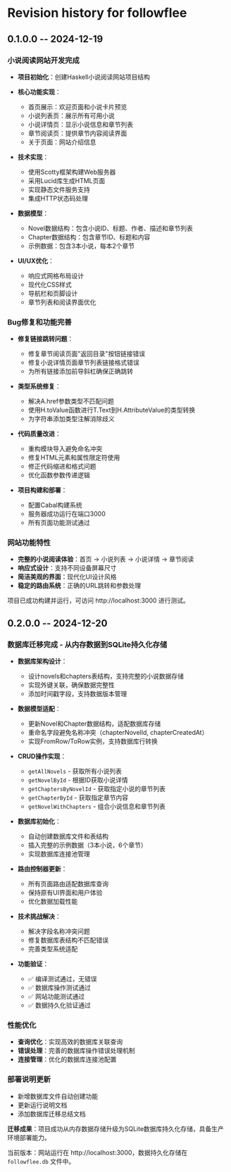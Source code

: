 # Revision history for followflee

## 0.1.0.0 -- 2024-12-19

### 小说阅读网站开发完成

* **项目初始化**：创建Haskell小说阅读网站项目结构
* **核心功能实现**：
  - 首页展示：欢迎页面和小说卡片预览
  - 小说列表页：展示所有可用小说
  - 小说详情页：显示小说信息和章节列表
  - 章节阅读页：提供章节内容阅读界面
  - 关于页面：网站介绍信息

* **技术实现**：
  - 使用Scotty框架构建Web服务器
  - 采用Lucid库生成HTML页面
  - 实现静态文件服务支持
  - 集成HTTP状态码处理

* **数据模型**：
  - Novel数据结构：包含小说ID、标题、作者、描述和章节列表
  - Chapter数据结构：包含章节ID、标题和内容
  - 示例数据：包含3本小说，每本2个章节

* **UI/UX优化**：
  - 响应式网格布局设计
  - 现代化CSS样式
  - 导航栏和页脚设计
  - 章节列表和阅读界面优化

### Bug修复和功能完善

* **修复链接跳转问题**：
  - 修复章节阅读页面"返回目录"按钮链接错误
  - 修复小说详情页面章节列表链接格式错误
  - 为所有链接添加前导斜杠确保正确跳转

* **类型系统修复**：
  - 解决A.href参数类型不匹配问题
  - 使用H.toValue函数进行T.Text到H.AttributeValue的类型转换
  - 为字符串添加类型注解消除歧义

* **代码质量改进**：
  - 重构模块导入避免命名冲突
  - 修复HTML元素和属性限定符使用
  - 修正代码缩进和格式问题
  - 优化函数参数传递逻辑

* **项目构建和部署**：
  - 配置Cabal构建系统
  - 服务器成功运行在端口3000
  - 所有页面功能测试通过

### 网站功能特性

* **完整的小说阅读体验**：首页 → 小说列表 → 小说详情 → 章节阅读
* **响应式设计**：支持不同设备屏幕尺寸
* **简洁美观的界面**：现代化UI设计风格
* **稳定的路由系统**：正确的URL跳转和参数处理

项目已成功构建并运行，可访问 http://localhost:3000 进行测试。

## 0.2.0.0 -- 2024-12-20

### 数据库迁移完成 - 从内存数据到SQLite持久化存储

* **数据库架构设计**：
  - 设计novels和chapters表结构，支持完整的小说数据存储
  - 实现外键关联，确保数据完整性
  - 添加时间戳字段，支持数据版本管理

* **数据模型适配**：
  - 更新Novel和Chapter数据结构，适配数据库存储
  - 重命名字段避免名称冲突（chapterNovelId, chapterCreatedAt）
  - 实现FromRow/ToRow实例，支持数据库行转换

* **CRUD操作实现**：
  - `getAllNovels` - 获取所有小说列表
  - `getNovelById` - 根据ID获取小说详情
  - `getChaptersByNovelId` - 获取指定小说的章节列表
  - `getChapterById` - 获取指定章节内容
  - `getNovelWithChapters` - 组合小说信息和章节列表

* **数据库初始化**：
  - 自动创建数据库文件和表结构
  - 插入完整的示例数据（3本小说，6个章节）
  - 实现数据库连接池管理

* **路由控制器更新**：
  - 所有页面路由适配数据库查询
  - 保持原有UI界面和用户体验
  - 优化数据加载性能

* **技术挑战解决**：
  - 解决字段名称冲突问题
  - 修复数据库表结构不匹配错误
  - 完善类型系统适配

* **功能验证**：
  - ✅ 编译测试通过，无错误
  - ✅ 数据库操作测试通过
  - ✅ 网站功能测试通过
  - ✅ 数据持久化验证通过

### 性能优化

* **查询优化**：实现高效的数据库关联查询
* **错误处理**：完善的数据库操作错误处理机制
* **连接管理**：优化的数据库连接池配置

### 部署说明更新

* 新增数据库文件自动创建功能
* 更新运行说明文档
* 添加数据库迁移总结文档

**迁移成果**：项目成功从内存数据存储升级为SQLite数据库持久化存储，具备生产环境部署能力。

当前版本：网站运行在 http://localhost:3000，数据持久化存储在 `followflee.db` 文件中。
